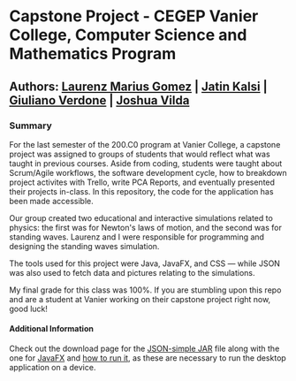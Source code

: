 # Capstone Project - CEGEP Vanier College, Computer Science and Mathematics Program
## Authors: [Laurenz Marius Gomez](https://github.com/GolimarGit) | [Jatin Kalsi](https://github.com/jateen67) | [Giuliano Verdone](https://github.com/Verdone) | [Joshua Vilda](https://github.com/Gecko30)

### Summary
For the last semester of the 200.C0 program at Vanier College, a capstone project was assigned to groups of students that would reflect what was taught in previous courses. Aside from coding, students were taught about Scrum/Agile workflows, the software development cycle, how to breakdown project activites with Trello, write PCA Reports, and eventually presented their projects in-class. In this repository, the code for the application has been made accessible.

Our group created two educational and interactive simulations related to physics: the first was for Newton's laws of motion, and the second was for standing waves. Laurenz and I were responsible for programming and designing the standing waves simulation.

The tools used for this project were Java, JavaFX, and CSS — while JSON was also used to fetch data and pictures relating to the simulations.

My final grade for this class was 100%. If you are stumbling upon this repo and are a student at Vanier working on their capstone project right now, good luck!

#### Additional Information

Check out the download page for the [JSON-simple JAR](https://code.google.com/archive/p/json-simple/downloads) file along with the one for [JavaFX](https://gluonhq.com/products/javafx/) and [how to run it](https://openjfx.io/openjfx-docs/), as these are necessary to run the desktop application on a device.

